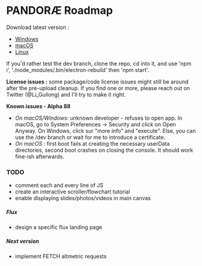 # PANDORÆ Roadmap

Download latest version :
- [Windows](https://anthropos-ecosystems.com/pandorae/PANDORAE-win32-x64.zip)
- [macOS](https://anthropos-ecosystems.com/pandorae/PANDORAE-macOS.zip)
- [Linux](https://anthropos-ecosystems.com/pandorae/PANDORAE-linux-x64.zip)

If you'd rather test the dev branch, clone the repo, cd into it, and use 'npm i', './node_modules/.bin/electron-rebuild' then 'npm start'.

**License issues :** some package/code license issues might still be around after the pre-upload cleanup. If you find one or more, please reach out on Twitter (@Li_Guilong) and I'll try to make it right.

**Known issues - Alpha 88**
- _On macOS/Windows_: unknown developer - refuses to open app. In macOS, go to System Preferences -> Security and click on Open Anyway. On Windows, click sur "more info" and "execute". Else, you can use the /dev branch or wait for me to introduce a certificate.
- _On macOS_ : first boot fails at creating the necessary userData directories, second boot crashes on closing the console. It should work fine-ish afterwards.

### TODO
- comment each and every line of JS
- create an interactive scroller/flowchart tutorial
- enable displaying slides/photos/videos in main canvas

##### Flux
- design a specific flux landing page

##### Next version
- implement FETCH altmetric requests
